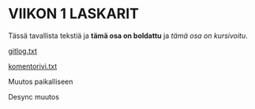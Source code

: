 # VIIKON 1 LASKARIT

Tässä tavallista tekstiä ja **tämä osa on boldattu** ja *tämä osa on kursivoitu*.

[gitlog.txt](https://github.com/valtterin/otm-harjoitustyo/blob/master/laskarit/viikko1/gitlog.txt)

[komentorivi.txt](https://github.com/valtterin/otm-harjoitustyo/blob/master/laskarit/viikko1/komentorivi.txt)


Muutos paikalliseen


Desync muutos
